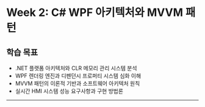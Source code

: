 # Week 2: C# WPF 아키텍처와 MVVM 패턴

## 학습 목표
- .NET 플랫폼 아키텍처와 CLR 메모리 관리 시스템 분석
- WPF 렌더링 엔진과 디펜던시 프로퍼티 시스템 심화 이해
- MVVM 패턴의 이론적 기반과 소프트웨어 아키텍처 원칙
- 실시간 HMI 시스템 성능 요구사항과 구현 방법론

---
